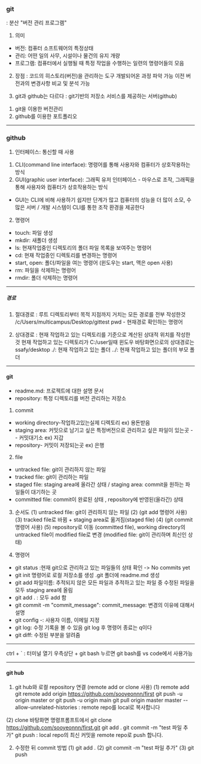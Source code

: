 ### git
: 분산 "버전 관리 프로그램"

1. 의미
- 버전: 컴퓨터 소프트웨어의 특정상태
- 관리: 어떤 일의 사무, 시설이나 물건의 유지 개량
- 프로그램: 컴퓨터에서 실행될 때 특정 작업을 수행하는 일련의 명령어들의 모음

2. 장점
: 코드의 히스토리(버전)을 관리하는 도구
개발되어온 과정 파악 가능
이전 버전과의 변경사항 비교 및 분석 가능

3. git과 github는 다르다
: git기반의 저장소 서비스를 제공하는 서버(github)
1) git을 이용한 버전관리
2) github를 이용한 포트폴리오

---

### github

1. 인터페이스: 통신할 때 사용 
1) CLI(command line interface): 명령어를 통해 사용자와 컴퓨터가 상호작용하는 방식
2) GUI(graphic user interface): 그래픽 유저 인터페이스 - 마우스로 조작, 그래픽을 통해 사용자와 컴퓨터가 상호작용하는 방식
- GUI는 CLI에 비해 사용하기 쉽지만 단계가 많고 컴퓨터의 성능을 더 많이 소모, 수많은 서버 / 개발 시스템이 CLI를 통한 조작 환경을 제공한다

2. 명령어
- touch: 파일 생성
- mkdir: 새폴더 생성
- ls: 현재작업중인 디렉토리의 폴더 파일 목록을 보여주는 명령어
- cd: 현재 작업중인 디렉토리를 변경하는 명령어
- start, open: 폴더/파일을 여는 명령어 (윈도우는 start, 맥은 open 사용)
- rm: 파일을 삭제하는 명령어 
- rmdir: 폴더 삭제하는 명령어

---

##### 경로
1. 절대경로
: 루트 디렉토리부터 목적 지점까지 거치는 모든 경로를 전부 작성한것
/c/Users/multicampus/Desktop/gittest
pwd - 현재경로 확인하는 명령어

2. 상대경로 
: 현재 작업하고 있는 디렉토리를 기준으로 계산된 상대적 위치를 작성한 것
현재 작업하고 있는 디렉토리가 C:/user일때
윈도우 바탕화면으로의 상대경로는 ssafy/desktop
./: 현재 작업하고 있는 폴더
../: 현재 작업하고 있는 폴더의 부모 폴더



---

#### git
- readme.md: 프로젝트에 대한 설명 문서
- repository: 특정 디렉토리를 버전 관리하는 저장소

1. commit
- working directory-작업하고있는실제 디렉토리  ex) 용돈받음
- staging area: 커밋으로 남기고 싶은 특정버전으로 관리하고 싶은 파일이 있는곳 -- 커밋대기소 ex) 지갑
- repository- 커밋이 저장되는곳 ex) 은행

2. file
- untracked file: git이 관리하지 않는 파일
- tracked file: git이 관리하는 파일
- staged file: staging area에 올라간 상태 / staging area: commit을 원하는 파일들이 대기하는 곳
- committed file: commit이 완료된 상태 , repository에 반영된(올라간) 상태

3. 순서도
(1) untracked file: git이 관리하지 않는 파일
(2) (git add 명령어 사용)
(3) tracked file로 바뀜 + staging area로 옮겨짐(staged file)
(4) (git commit 명령어 사용)
(5) repository로 이동 (committed file), working directory의 untracked file이 modified file로 변경
(modified file: git이 관리하며 최신인 상태)

4. 명령어
- git status :현재 git으로 관리하고 있는 파일들의 상태 확인
 -> No commits yet  
- git init 명령어로 로컬 저장소를 생성
.git 폴더에 readme.md 생성
- git add 파일이름: 추적되지 않은 모든 파일과 추적하고 있는 파일 중 수정된 파일을 모두 staging area에 올림
- git add . : 모두 add 함
- git commit -m "commit_message": commit_message: 변경의 이유에 대해서 설명
- git config -: 사용자 이름, 이메일 지정
- git log: 수정 기록을 볼 수 있음 git log 후 명령어 종료는 q이다 
- git diff: 수정된 부분을 알려줌

---

ctrl + ` : 터미널 열기
우측상단 + git bash 누르면 git bash를 vs code에서 사용가능

---

#### git hub

1. git hub와 로컬 repository 연결 (remote add or clone 사용)
(1) remote add
git remote add origin https://github.com/sooyeonnn/first
git push -u origin master or git push -u origin main
git pull origin master master --allow-unrelated-histories
: remote repo를 local로 복사합니다

(2) clone
바탕화면 명령프롬프트에서 
git clone https://github.com/sooyeonnn/first.git
git add .
git commit -m "test 파일 추가"
git push
: local repo의 최신 커밋을 remote repo로 push 합니다.


2. 수정한 뒤 commit 방법
(1) git add . 
(2) git commit -m "test 파일 추가"
(3) git push